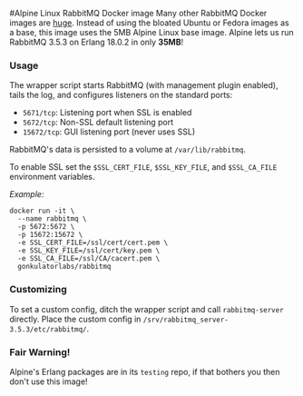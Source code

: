 #Alpine Linux RabbitMQ Docker image
Many other RabbitMQ Docker images are [huge](https://imagelayers.io/?images=rabbitmq:latest,frodenas%2Frabbitmq:latest,tutum%2Frabbitmq:latest).  Instead of using the bloated Ubuntu or Fedora images as a base, this image uses the 5MB Alpine Linux base image.  Alpine lets us run RabbitMQ 3.5.3 on Erlang 18.0.2 in only **35MB**!

### Usage
The wrapper script starts RabbitMQ (with management plugin enabled), tails the log, and configures listeners on the standard ports:
  - `5671/tcp`: Listening port when SSL is enabled
  - `5672/tcp`: Non-SSL default listening port
  - `15672/tcp`: GUI listening port (never uses SSL)

RabbitMQ's data is persisted to a volume at `/var/lib/rabbitmq`.

To enable SSL set the `$SSL_CERT_FILE`, `$SSL_KEY_FILE`, and `$SSL_CA_FILE` environment variables.


*Example:*
```
docker run -it \
  --name rabbitmq \
  -p 5672:5672 \
  -p 15672:15672 \
  -e SSL_CERT_FILE=/ssl/cert/cert.pem \
  -e SSL_KEY_FILE=/ssl/cert/key.pem \
  -e SSL_CA_FILE=/ssl/CA/cacert.pem \
  gonkulatorlabs/rabbitmq
```

### Customizing
To set a custom config, ditch the wrapper script and call `rabbitmq-server` directly.  Place the custom config in `/srv/rabbitmq_server-3.5.3/etc/rabbitmq/`.

### Fair Warning!
Alpine's Erlang packages are in its `testing` repo, if that bothers you then don't use this image!
